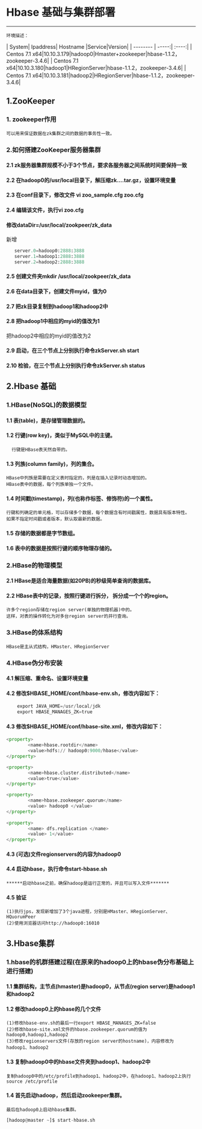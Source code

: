 ﻿#  Hbase 基础与集群部署
------
    环境描述：
| System| Ipaddress|  Hostname  |Service|Version|
| --------   | -----:| :----:|
| Centos 7.1 x64|10.10.3.179|hadoop0|Hmaster+zookeeper|hbase-1.1.2，zookeeper-3.4.6|
| Centos 7.1 x64|10.10.3.180|hadoop1|HRegionServer|hbase-1.1.2，zookeeper-3.4.6|
| Centos 7.1 x64|10.10.3.181|hadoop2|HRegionServer|hbase-1.1.2，zookeeper-3.4.6|
## 1.ZooKeeper

### 1. zookeeper作用
    可以用来保证数据在zk集群之间的数据的事务性一致。

###  2.如何搭建ZooKeeper服务器集群

#### 2.1 zk服务器集群规模不小于3个节点，要求各服务器之间系统时间要保持一致
#### 2.2 在hadoop0的/usr/local目录下，解压缩zk....tar.gz，设置环境变量
#### 2.3 在conf目录下，修改文件 vi zoo_sample.cfg  zoo.cfg
#### 2.4 编辑该文件，执行vi zoo.cfg
#### 修改dataDir=/usr/local/zookpeer/zk_data
新增
```python
   server.0=hadoop0:2888:3888
   server.1=hadoop1:2888:3888
   server.2=hadoop2:2888:3888
```
#### 2.5 创建文件夹mkdir /usr/local/zookpeer/zk_data
#### 2.6 在data目录下，创建文件myid，值为0
#### 2.7 把zk目录复制到hadoop1和hadoop2中
#### 2.8 把hadoop1中相应的myid的值改为1
   把hadoop2中相应的myid的值改为2
#### 2.9 启动，在三个节点上分别执行命令zkServer.sh start
#### 2.10 检验，在三个节点上分别执行命令zkServer.sh status

## 2.Hbase 基础

### 1.HBase(NoSQL)的数据模型
#### 1.1 表(table)，是存储管理数据的。
#### 1.2 行键(row key)，类似于MySQL中的主键。
      行键是HBase表天然自带的。 
#### 1.3 列族(column family)，列的集合。
    HBase中列族是需要在定义表时指定的，列是在插入记录时动态增加的。
    HBase表中的数据，每个列族单独一个文件。
#### 1.4 时间戳(timestamp)，列(也称作标签、修饰符)的一个属性。
    行键和列确定的单元格，可以存储多个数据，每个数据含有时间戳属性，数据具有版本特性。 
    如果不指定时间戳或者版本，默认取最新的数据。
#### 1.5 存储的数据都是字节数组。
#### 1.6 表中的数据是按照行键的顺序物理存储的。


### 2.HBase的物理模型

#### 2.1 HBase是适合海量数据(如20PB)的秒级简单查询的数据库。
#### 2.2 HBase表中的记录，按照行键进行拆分， 拆分成一个个的region。
    许多个region存储在region server(单独的物理机器)中的。
    这样，对表的操作转化为对多台region server的并行查询。

### 3.HBase的体系结构

    HBase是主从式结构，HMaster、HRegionServer

### 4.HBase伪分布安装
#### 4.1 解压缩、重命名、设置环境变量
#### 4.2 修改$HBASE_HOME/conf/hbase-env.sh，修改内容如下：
```python
    export JAVA_HOME=/usr/local/jdk
    export HBASE_MANAGES_ZK=true
```
#### 4.3 修改$HBASE_HOME/conf/hbase-site.xml，修改内容如下：
```python
<property>
        <name>hbase.rootdir</name>
        <value>hdfs:// hadoop0:9000/hbase</value>
</property>

<property>
        <name>hbase.cluster.distributed</name>
        <value>true</value>
</property>

<property>
        <name>hbase.zookeeper.quorum</name>
        <value> hadoop0 </value>
</property>
 
<property>
        <name> dfs.replication </name>
        <value> 1</value>
</property>
```
#### 4.3 (可选)文件regionservers的内容为hadoop0
#### 4.4 启动hbase，执行命令start-hbase.sh
    ******启动hbase之前，确保hadoop是运行正常的，并且可以写入文件*******
#### 4.5 验证
    (1)执行jps，发现新增加了3个java进程，分别是HMaster、HRegionServer、HQuorumPeer 
    (2)使用浏览器访问http://hadoop0:16010



## 3.Hbase集群
### 1.hbase的机群搭建过程(在原来的hadoop0上的hbase伪分布基础上进行搭建)
#### 1.1 集群结构，主节点(hmaster)是hadoop0，从节点(region server)是hadoop1和hadoop2
#### 1.2 修改hadoop0上的hbase的几个文件
    (1)修改hbase-env.sh的最后一行export HBASE_MANAGES_ZK=false
    (2)修改hbase-site.xml文件的hbase.zookeeper.quorum的值为hadoop0,hadoop1,hadoop2
    (3)修改regionservers文件(存放的region server的hostname)，内容修改为hadoop1、hadoop2
#### 1.3 复制hadoop0中的hbase文件夹到hadoop1、hadoop2中 
    复制hadoop0中的/etc/profile到hadoop1、hadoop2中，在hadoop1、hadoop2上执行source /etc/profile
#### 1.4 首先启动hadoop，然后启动zookeeper集群。
    最后在hadoop0上启动hbase集群。
```python
[hadoop@master ~]$ start-hbase.sh
```
